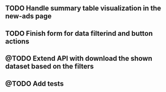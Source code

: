 ## TODO Handle summary table visualization in the new-ads page
## TODO Finish form for data filterind and button actions

## @TODO Extend API with download the shown dataset based on the filters

## @TODO Add tests

